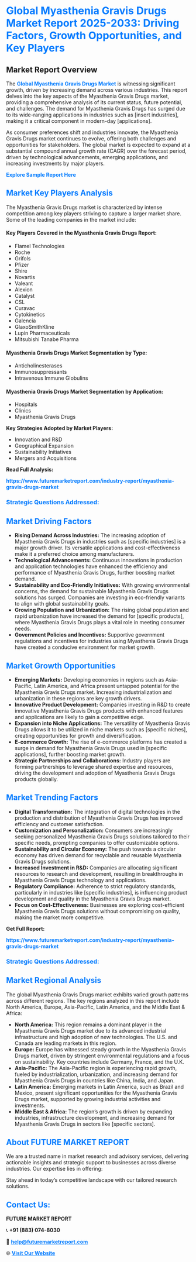 <h1 style="color: #007BFF;">Global Myasthenia Gravis Drugs Market Report 2025-2033: Driving Factors, Growth Opportunities, and Key Players</h1>

<section id="overview">
<h2>Market Report Overview</h2>
<p>The <a href="https://www.futuremarketreport.com/industry-report/myasthenia-gravis-drugs-market" style="color: #007BFF; text-decoration: none;"><strong>Global Myasthenia Gravis Drugs Market</strong></a> is witnessing significant growth, driven by increasing demand across various industries. This report delves into the key aspects of the Myasthenia Gravis Drugs market, providing a comprehensive analysis of its current status, future potential, and challenges. The demand for Myasthenia Gravis Drugs has surged due to its wide-ranging applications in industries such as [insert industries], making it a critical component in modern-day [applications].</p>
<p>As consumer preferences shift and industries innovate, the Myasthenia Gravis Drugs market continues to evolve, offering both challenges and opportunities for stakeholders. The global market is expected to expand at a substantial compound annual growth rate (CAGR) over the forecast period, driven by technological advancements, emerging applications, and increasing investments by major players.</p>
</section>

<section id="overview">
<p><a href="https://www.futuremarketreport.com/request-sample/reportId=112176" style="color: #007BFF; text-decoration: none;"><strong>Explore Sample Report Here</strong></a></p>
</section>

<section id="key-players">
<h2 style="color: #007BFF;">Market Key Players Analysis</h2>
<p>The Myasthenia Gravis Drugs market is characterized by intense competition among key players striving to capture a larger market share. Some of the leading companies in the market include:</p>
<h4>Key Players Covered in the Myasthenia Gravis Drugs Report:</h4>
<ul><li>Flamel Technologies</li><li>Roche</li><li>Grifols</li><li>Pfizer</li><li>Shire</li><li>Novartis</li><li>Valeant</li><li>Alexion</li><li>Catalyst</li><li>CSL</li><li>Curavac</li><li>Cytokinetics</li><li>Galencia</li><li>GlaxoSmithKline</li><li>Lupin Pharmaceuticals</li><li>Mitsubishi Tanabe Pharma</li></ul>
<h4>Myasthenia Gravis Drugs Market Segmentation by Type:</h4>
<ul><li>Anticholinesterases</li><li>Immunosuppressants</li><li>Intravenous Immune Globulins</li></ul>

<h4>Myasthenia Gravis Drugs Market Segmentation by Application:</h4>
<ul><li>Hospitals</li><li>Clinics</li><li>Myasthenia Gravis Drugs</li></ul>
<p><strong>Key Strategies Adopted by Market Players:</strong></p>
<ul>
<li>Innovation and R&D</li>
<li>Geographical Expansion</li>
<li>Sustainability Initiatives</li>
<li>Mergers and Acquisitions</li>
</ul>
</section>

<section>
<p><strong>Read Full Analysis: </strong></p><a href="https://www.futuremarketreport.com/industry-report/myasthenia-gravis-drugs-market" style="color: #007BFF; text-decoration: none;"><strong>https://www.futuremarketreport.com/industry-report/myasthenia-gravis-drugs-market</strong></a>
<h3 style="color: #007BFF;">Strategic Questions Addressed:</h3>
</section>

<section id="driving-factors">
<h2 style="color: #007BFF;">Market Driving Factors</h2>
<ul>
<li><strong>Rising Demand Across Industries:</strong> The increasing adoption of Myasthenia Gravis Drugs in industries such as [specific industries] is a major growth driver. Its versatile applications and cost-effectiveness make it a preferred choice among manufacturers.</li>
<li><strong>Technological Advancements:</strong> Continuous innovations in production and application technologies have enhanced the efficiency and performance of Myasthenia Gravis Drugs, further boosting market demand.</li>
<li><strong>Sustainability and Eco-Friendly Initiatives:</strong> With growing environmental concerns, the demand for sustainable Myasthenia Gravis Drugs solutions has surged. Companies are investing in eco-friendly variants to align with global sustainability goals.</li>
<li><strong>Growing Population and Urbanization:</strong> The rising global population and rapid urbanization have increased the demand for [specific products], where Myasthenia Gravis Drugs plays a vital role in meeting consumer needs.</li>
<li><strong>Government Policies and Incentives:</strong> Supportive government regulations and incentives for industries using Myasthenia Gravis Drugs have created a conducive environment for market growth.</li>
</ul>
</section>

<section id="growth-opportunities">
<h2 style="color: #007BFF;">Market Growth Opportunities</h2>
<ul>
<li><strong>Emerging Markets:</strong> Developing economies in regions such as Asia-Pacific, Latin America, and Africa present untapped potential for the Myasthenia Gravis Drugs market. Increasing industrialization and urbanization in these regions are key growth drivers.</li>
<li><strong>Innovative Product Development:</strong> Companies investing in R&D to create innovative Myasthenia Gravis Drugs products with enhanced features and applications are likely to gain a competitive edge.</li>
<li><strong>Expansion into Niche Applications:</strong> The versatility of Myasthenia Gravis Drugs allows it to be utilized in niche markets such as [specific niches], creating opportunities for growth and diversification.</li>
<li><strong>E-commerce Growth:</strong> The rise of e-commerce platforms has created a surge in demand for Myasthenia Gravis Drugs used in [specific applications], further boosting market growth.</li>
<li><strong>Strategic Partnerships and Collaborations:</strong> Industry players are forming partnerships to leverage shared expertise and resources, driving the development and adoption of Myasthenia Gravis Drugs products globally.</li>
</ul>
</section>

<section id="trending-factors">
<h2 style="color: #007BFF;">Market Trending Factors</h2>
<ul>
<li><strong>Digital Transformation:</strong> The integration of digital technologies in the production and distribution of Myasthenia Gravis Drugs has improved efficiency and customer satisfaction.</li>
<li><strong>Customization and Personalization:</strong> Consumers are increasingly seeking personalized Myasthenia Gravis Drugs solutions tailored to their specific needs, prompting companies to offer customizable options.</li>
<li><strong>Sustainability and Circular Economy:</strong> The push towards a circular economy has driven demand for recyclable and reusable Myasthenia Gravis Drugs solutions.</li>
<li><strong>Increased Investment in R&D:</strong> Companies are allocating significant resources to research and development, resulting in breakthroughs in Myasthenia Gravis Drugs technology and applications.</li>
<li><strong>Regulatory Compliance:</strong> Adherence to strict regulatory standards, particularly in industries like [specific industries], is influencing product development and quality in the Myasthenia Gravis Drugs market.</li>
<li><strong>Focus on Cost-Effectiveness:</strong> Businesses are exploring cost-efficient Myasthenia Gravis Drugs solutions without compromising on quality, making the market more competitive.</li>
</ul>
</section>

<section>
<p><strong>Get Full Report: </strong></p><a href="https://www.futuremarketreport.com/industry-report/myasthenia-gravis-drugs-market" style="color: #007BFF; text-decoration: none;"><strong>https://www.futuremarketreport.com/industry-report/myasthenia-gravis-drugs-market</strong></a>
<h3 style="color: #007BFF;">Strategic Questions Addressed:</h3>
</section>


<section id="regional-analysis">
<h2 style="color: #007BFF;">Market Regional Analysis</h2>
<p>The global Myasthenia Gravis Drugs market exhibits varied growth patterns across different regions. The key regions analyzed in this report include North America, Europe, Asia-Pacific, Latin America, and the Middle East & Africa:</p>
<ul>
<li><strong>North America:</strong> This region remains a dominant player in the Myasthenia Gravis Drugs market due to its advanced industrial infrastructure and high adoption of new technologies. The U.S. and Canada are leading markets in this region.</li>
<li><strong>Europe:</strong> Europe has witnessed steady growth in the Myasthenia Gravis Drugs market, driven by stringent environmental regulations and a focus on sustainability. Key countries include Germany, France, and the U.K.</li>
<li><strong>Asia-Pacific:</strong> The Asia-Pacific region is experiencing rapid growth, fueled by industrialization, urbanization, and increasing demand for Myasthenia Gravis Drugs in countries like China, India, and Japan.</li>
<li><strong>Latin America:</strong> Emerging markets in Latin America, such as Brazil and Mexico, present significant opportunities for the Myasthenia Gravis Drugs market, supported by growing industrial activities and investments.</li>
<li><strong>Middle East & Africa:</strong> The region’s growth is driven by expanding industries, infrastructure development, and increasing demand for Myasthenia Gravis Drugs in sectors like [specific sectors].</li>
</ul>
</section>

<footer>
<h2 style="color: #007BFF;">About FUTURE MARKET REPORT</h2>
<p>We are a trusted name in market research and advisory services, delivering actionable insights and strategic support to businesses across diverse industries. Our expertise lies in offering:</p>

<p>Stay ahead in today’s competitive landscape with our tailored research solutions.</p>

<h2 style="color: #007BFF;">Contact Us:</h2>
<p><strong>FUTURE MARKET REPORT</strong></p>
<p>📞 <strong>+91 (883) 074-8030</strong></p>
<p>📧 <strong><a href="mailto:help@futuremarketreport.com" style="color: #007BFF;">help@futuremarketreport.com</a></strong></p>
<p>🌐 <strong><a href="https://www.futuremarketreport.com/" style="color: #007BFF;">Visit Our Website</a></strong></p>
</footer>
